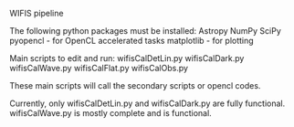 WIFIS pipeline

The following python packages must be installed:
Astropy
NumPy
SciPy
pyopencl - for OpenCL accelerated tasks
matplotlib - for plotting

Main scripts to edit and run:
wifisCalDetLin.py
wifisCalDark.py
wifisCalWave.py
wifisCalFlat.py
wifisCalObs.py

These main scripts will call the secondary scripts or opencl codes.

Currently, only wifisCalDetLin.py and wifisCalDark.py are fully functional. wifisCalWave.py is mostly complete and is functional.
